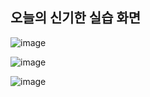 오늘의 신기한 실습 화면
-

![image](https://github.com/user-attachments/assets/b9fc02b2-68a7-4c2b-9fcb-ae0c6760c066)

![image](https://github.com/user-attachments/assets/8d63317f-16ec-4243-9ef9-c46b96bdc593)

![image](https://github.com/user-attachments/assets/92bd1cd6-472a-45ba-ae5b-660372f1277c)
